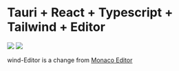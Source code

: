 # Tauri + React + Typescript + Tailwind + Editor
<img src="https://img.shields.io/tokei/lines/github/lyuly/wind-editor"> <img src="https://img.shields.io/github/last-commit/lyuly/wind-editor">

wind-Editor is a change from [Monaco Editor](https://github.com/microsoft/monaco-editor)

